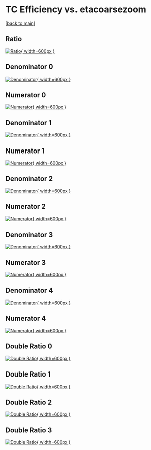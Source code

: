 # TC Efficiency vs. etacoarsezoom

[[back to main](./)]



## Ratio

[![Ratio](../mtv/var/TC_base_11_1_eff_etacoarsezoom.png){ width=600px }](../mtv/var/TC_base_11_1_eff_etacoarsezoom.pdf)

## Denominator 0

[![Denominator](../mtv/den/TC_base_11_1_eff_etacoarsezoom_den0.png){ width=600px }](../mtv/den/TC_base_11_1_eff_etacoarsezoom_den0.pdf)

## Numerator 0

[![Numerator](../mtv/num/TC_base_11_1_eff_etacoarsezoom_num0.png){ width=600px }](../mtv/num/TC_base_11_1_eff_etacoarsezoom_num0.pdf)

## Denominator 1

[![Denominator](../mtv/den/TC_base_11_1_eff_etacoarsezoom_den1.png){ width=600px }](../mtv/den/TC_base_11_1_eff_etacoarsezoom_den1.pdf)

## Numerator 1

[![Numerator](../mtv/num/TC_base_11_1_eff_etacoarsezoom_num1.png){ width=600px }](../mtv/num/TC_base_11_1_eff_etacoarsezoom_num1.pdf)

## Denominator 2

[![Denominator](../mtv/den/TC_base_11_1_eff_etacoarsezoom_den2.png){ width=600px }](../mtv/den/TC_base_11_1_eff_etacoarsezoom_den2.pdf)

## Numerator 2

[![Numerator](../mtv/num/TC_base_11_1_eff_etacoarsezoom_num2.png){ width=600px }](../mtv/num/TC_base_11_1_eff_etacoarsezoom_num2.pdf)

## Denominator 3

[![Denominator](../mtv/den/TC_base_11_1_eff_etacoarsezoom_den3.png){ width=600px }](../mtv/den/TC_base_11_1_eff_etacoarsezoom_den3.pdf)

## Numerator 3

[![Numerator](../mtv/num/TC_base_11_1_eff_etacoarsezoom_num3.png){ width=600px }](../mtv/num/TC_base_11_1_eff_etacoarsezoom_num3.pdf)

## Denominator 4

[![Denominator](../mtv/den/TC_base_11_1_eff_etacoarsezoom_den4.png){ width=600px }](../mtv/den/TC_base_11_1_eff_etacoarsezoom_den4.pdf)

## Numerator 4

[![Numerator](../mtv/num/TC_base_11_1_eff_etacoarsezoom_num4.png){ width=600px }](../mtv/num/TC_base_11_1_eff_etacoarsezoom_num4.pdf)

## Double Ratio 0

[![Double Ratio](../mtv/ratio/TC_base_11_1_eff_etacoarsezoom_ratio0.png){ width=600px }](../mtv/ratio/TC_base_11_1_eff_etacoarsezoom_ratio0.pdf)

## Double Ratio 1

[![Double Ratio](../mtv/ratio/TC_base_11_1_eff_etacoarsezoom_ratio1.png){ width=600px }](../mtv/ratio/TC_base_11_1_eff_etacoarsezoom_ratio1.pdf)

## Double Ratio 2

[![Double Ratio](../mtv/ratio/TC_base_11_1_eff_etacoarsezoom_ratio2.png){ width=600px }](../mtv/ratio/TC_base_11_1_eff_etacoarsezoom_ratio2.pdf)

## Double Ratio 3

[![Double Ratio](../mtv/ratio/TC_base_11_1_eff_etacoarsezoom_ratio3.png){ width=600px }](../mtv/ratio/TC_base_11_1_eff_etacoarsezoom_ratio3.pdf)

